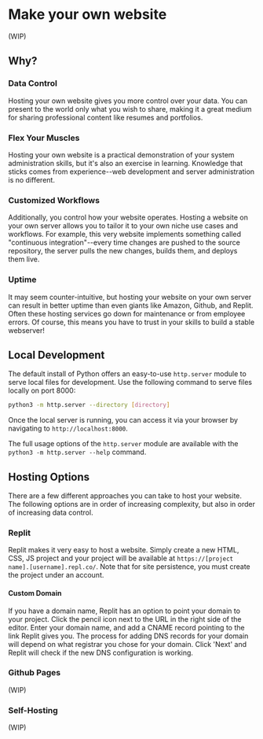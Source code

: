 <main>

# Make your own website

(WIP)

## Why?

### Data Control

Hosting your own website gives you more control over your
data. You can present to the world only what you wish to
share, making it a great medium for sharing professional
content like resumes and portfolios.

### Flex Your Muscles

Hosting your own website is a practical demonstration of
your system administration skills, but it's also an exercise
in learning. Knowledge that sticks comes from
experience--web development and server administration is no
different.

### Customized Workflows

Additionally, you control how your website operates. Hosting
a website on your own server allows you to tailor it to your
own niche use cases and workflows. For example, this very
website implements something called "continuous
integration"--every time changes are pushed to the source
repository, the server pulls the new changes, builds them,
and deploys them live.

### Uptime

It may seem counter-intuitive, but hosting your website on
your own server can result in better uptime than even giants
like Amazon, Github, and Replit. Often these hosting
services go down for maintenance or from employee errors. Of
course, this means you have to trust in your skills to build
a stable webserver!

## Local Development

The default install of Python offers an easy-to-use
`http.server` module to serve local files for development.
Use the following command to serve files locally on port
8000:

```bash
python3 -m http.server --directory [directory]
```

Once the local server is running, you can access it via your
browser by navigating to `http://localhost:8000`.

The full usage options of the `http.server` module are
available with the `python3 -m http.server --help` command.

## Hosting Options

There are a few different approaches you can take to host
your website. The following options are in order of
increasing complexity, but also in order of increasing data
control.

### Replit

Replit makes it very easy to host a website. Simply create a
new HTML, CSS, JS project and your project will be available
at `https://[project name].[username].repl.co/`. Note that
for site persistence, you must create the project under an
account.

#### Custom Domain

If you have a domain name, Replit has an option to point
your domain to your project. Click the pencil icon next to
the URL in the right side of the editor. Enter your domain
name, and add a CNAME record pointing to the link Replit
gives you. The process for adding DNS records for your
domain will depend on what registrar you chose for your
domain. Click 'Next' and Replit will check if the new DNS
configuration is working.

### Github Pages

(WIP)

### Self-Hosting

(WIP)

</main>
